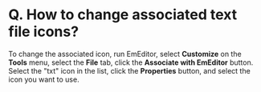 # Q. How to change associated text file icons?

To change the associated icon, run EmEditor, select **Customize** on the **Tools** menu, select the **File** tab, click the
**Associate with EmEditor** button. Select the "txt" icon in the list, click the **Properties** button, and select the icon you want to use.
